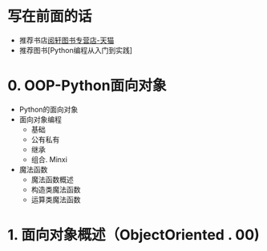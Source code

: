 # 写在前面的话
- 推荐书店[阅轩图书专营店-天猫](https://yuexuants.tmall.com/shop/view_shop.htm)
- 推荐图书[Python编程从入门到实践]
# 0. OOP-Python面向对象
- Python的面向对象
- 面向对象编程
    - 基础
    - 公有私有
    - 继承
    - 组合. Minxi
- 魔法函数
    - 魔法函数概述
    - 构造类魔法函数
    - 运算类魔法函数

# 1. 面向对象概述（ObjectOriented . 00)
